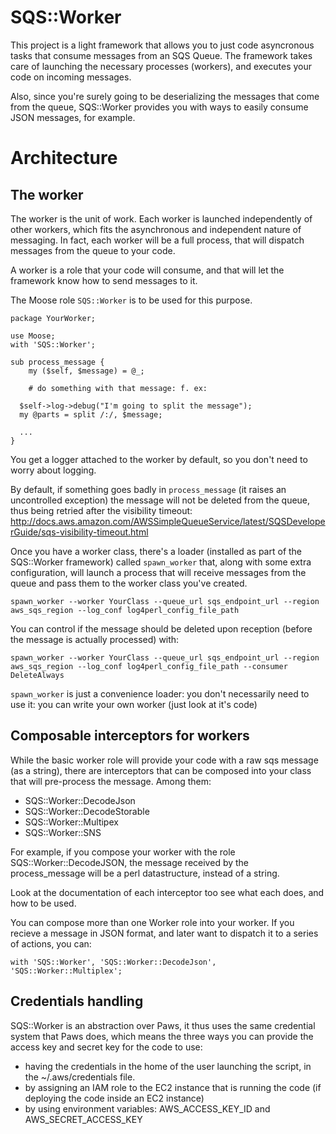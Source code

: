 # SQS::Worker

This project is a light framework that allows you to just code asyncronous tasks
that consume messages from an SQS Queue. The framework takes care of launching the 
necessary processes (workers), and executes your code on incoming messages.

Also, since you're surely going to be deserializing the messages that come from the
queue, SQS::Worker provides you with ways to easily consume JSON messages, for example.

# Architecture

## The worker

The worker is the unit of work. Each worker is launched independently of other workers, 
which fits the asynchronous and independent nature of messaging. In fact, each worker 
will be a full process, that will dispatch messages from the queue to your code.

A worker is a role that your code will consume, and that will let the framework know how 
to send messages to it.

The Moose role ```SQS::Worker``` is to be used for this purpose.

```
package YourWorker;

use Moose;
with 'SQS::Worker';

sub process_message {
	my ($self, $message) = @_;

	# do something with that message: f. ex:

  $self->log->debug("I'm going to split the message");
  my @parts = split /:/, $message;

  ...
}
```

You get a logger attached to the worker by default, so you don't need to worry about logging.

By default, if something goes badly in `process_message` (it raises an uncontrolled 
exception) the message will not be deleted from the queue, thus being retried after
the visibility timeout: http://docs.aws.amazon.com/AWSSimpleQueueService/latest/SQSDeveloperGuide/sqs-visibility-timeout.html

Once you have a worker class, there's a loader (installed as part of the SQS::Worker framework) 
called `spawn_worker` that, along with some extra configuration, will launch a process that 
will receive messages from the queue and pass them to the worker class you've created.

```
spawn_worker --worker YourClass --queue_url sqs_endpoint_url --region aws_sqs_region --log_conf log4perl_config_file_path
```

You can control if the message should be deleted upon reception (before the message is actually processed) with:

```
spawn_worker --worker YourClass --queue_url sqs_endpoint_url --region aws_sqs_region --log_conf log4perl_config_file_path --consumer DeleteAlways
```

`spawn_worker` is just a convenience loader: you don't necessarily need to use it: you can write your own worker (just look at it's code)

## Composable interceptors for workers

While the basic worker role will provide your code with a raw sqs message (as a string), there are interceptors that can be composed into your class that will pre-process the message. Among them:

- SQS::Worker::DecodeJson
- SQS::Worker::DecodeStorable
- SQS::Worker::Multipex
- SQS::Worker::SNS

For example, if you compose your worker with the role SQS::Worker::DecodeJSON, the message received by the process_message will be a perl datastructure, instead of a string.

Look at the documentation of each interceptor too see what each does, and how to be used.

You can compose more than one Worker role into your worker. If you recieve a message in JSON format, and later want to dispatch it to a series
of actions, you can:

```
with 'SQS::Worker', 'SQS::Worker::DecodeJson', 'SQS::Worker::Multiplex';
```

## Credentials handling

SQS::Worker is an abstraction over Paws, it thus uses the same credential system that Paws does, which means the three ways you can provide the access key and secret key for the code to use:

- having the credentials in the home of the user launching the script, in the ~/.aws/credentials file.
- by assigning an IAM role to the EC2 instance that is running the code (if deploying the code inside an EC2 instance)
- by using environment variables: AWS_ACCESS_KEY_ID and AWS_SECRET_ACCESS_KEY

